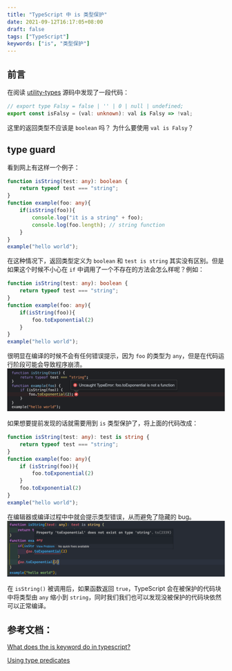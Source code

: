 ```yaml
---
title: "TypeScript 中 is 类型保护"
date: 2021-09-12T16:17:05+08:00
draft: false
tags: ["TypeScript"]
keywords: ["is", "类型保护"]
---
```


## 前言
在阅读 [utility-types](https://github.com/piotrwitek/utility-types) 源码中发现了一段代码：
```ts
// export type Falsy = false | '' | 0 | null | undefined;
export const isFalsy = (val: unknown): val is Falsy => !val;
```
这里的返回类型不应该是 `boolean` 吗？ 为什么要使用 `val is Falsy`？

## type guard 
看到网上有这样一个例子：
```ts
function isString(test: any): boolean {
    return typeof test === "string";
}
function example(foo: any){
    if(isString(foo)){
        console.log("it is a string" + foo);
        console.log(foo.length); // string function
    }
}
example("hello world");
```
在这种情况下，返回类型定义为 `boolean` 和 `test is string` 其实没有区别。但是如果这个时候不小心在 `if` 中调用了一个不存在的方法会怎么样呢？例如：
```ts
function isString(test: any): boolean {
    return typeof test === "string";
}
function example(foo: any){
    if(isString(foo)){
        foo.toExponential(2)
    }
}
example("hello world");
```

很明显在编译的时候不会有任何错误提示，因为 `foo` 的类型为 `any`，但是在代码运行阶段可能会导致程序崩溃。
![](/images/typescript-is/ig4o3hj3jgo.png)

如果想要提前发现的话就需要用到 `is` 类型保护了，将上面的代码改成：
```ts
function isString(test: any): test is string {
    return typeof test === "string";
}
function example(foo: any){
    if (isString(foo)){
        foo.toExponential(2)
    }
    foo.toExponential(2)
}
example("hello world");
```
在编辑器或编译过程中中就会提示类型错误，从而避免了隐藏的 bug。
![](/images/typescript-is/e8j69bhr5s.png)

在 `isString()` 被调用后，如果函数返回 `true`，TypeScript 会在被保护的代码块中将类型由 `any` 缩小到 `string`，同时我们我们也可以发现没被保护的代码块依然可以正常编译。


## 参考文档：
[What does the is keyword do in typescript?](https://stackoverflow.com/questions/40081332/what-does-the-is-keyword-do-in-typescript)

[Using type predicates](https://www.typescriptlang.org/docs/handbook/2/narrowing.html#using-type-predicates)
